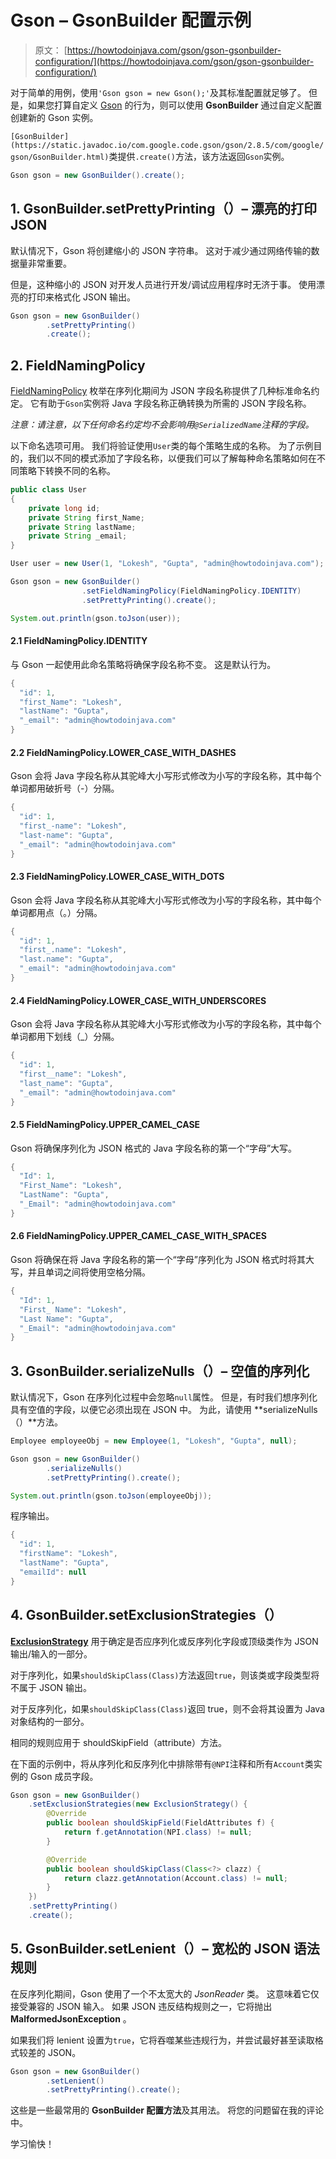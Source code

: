 # Gson – GsonBuilder 配置示例

> 原文： [https://howtodoinjava.com/gson/gson-gsonbuilder-configuration/](https://howtodoinjava.com/gson/gson-gsonbuilder-configuration/)

对于简单的用例，使用`'Gson gson = new Gson();'`及其标准配置就足够了。 但是，如果您打算自定义 [Gson](https://howtodoinjava.com/library/google-gson-tutorial/) 的行为，则可以使用 **GsonBuilder** 通过自定义配置创建新的 Gson 实例。

`[GsonBuilder](https://static.javadoc.io/com.google.code.gson/gson/2.8.5/com/google/gson/GsonBuilder.html)`类提供`.create()`方法，该方法返回`Gson`实例。

```java
Gson gson = new GsonBuilder().create(); 

```

## 1\. GsonBuilder.setPrettyPrinting（）– 漂亮的打印 JSON

默认情况下，Gson 将创建缩小的 JSON 字符串。 这对于减少通过网络传输的数据量非常重要。

但是，这种缩小的 JSON 对开发人员进行开发/调试应用程序时无济于事。 使用漂亮的打印来格式化 JSON 输出。

```java
Gson gson = new GsonBuilder()
		.setPrettyPrinting()
		.create(); 

```

## 2\. FieldNamingPolicy

[FieldNamingPolicy](https://static.javadoc.io/com.google.code.gson/gson/2.8.5/com/google/gson/FieldNamingPolicy.html) 枚举在序列化期间为 JSON 字段名称提供了几种标准命名约定。 它有助于`Gson`实例将 Java 字段名称正确转换为所需的 JSON 字段名称。

*注意：请注意，以下任何命名约定均不会影响用`@SerializedName`注释的字段。*

以下命名选项可用。 我们将验证使用`User`类的每个策略生成的名称。 为了示例目的，我们以不同的模式添加了字段名称，以便我们可以了解每种命名策略如何在不同策略下转换不同的名称。

```java
public class User 
{
	private long id;
	private String first_Name;
	private String lastName;
	private String _email;
}

```

```java
User user = new User(1, "Lokesh", "Gupta", "admin@howtodoinjava.com");

Gson gson = new GsonBuilder()
				.setFieldNamingPolicy(FieldNamingPolicy.IDENTITY)
				.setPrettyPrinting().create(); 

System.out.println(gson.toJson(user));

```

#### 2.1 FieldNamingPolicy.IDENTITY

与 Gson 一起使用此命名策略将确保字段名称不变。 这是默认行为。

```java
{
  "id": 1,
  "first_Name": "Lokesh",
  "lastName": "Gupta",
  "_email": "admin@howtodoinjava.com"
}

```

#### 2.2 FieldNamingPolicy.LOWER_CASE_WITH_DASHES

Gson 会将 Java 字段名称从其驼峰大小写形式修改为小写的字段名称，其中每个单词都用破折号（-）分隔。

```java
{
  "id": 1,
  "first_-name": "Lokesh",
  "last-name": "Gupta",
  "_email": "admin@howtodoinjava.com"
}

```

#### 2.3 FieldNamingPolicy.LOWER_CASE_WITH_DOTS

Gson 会将 Java 字段名称从其驼峰大小写形式修改为小写的字段名称，其中每个单词都用点（。）分隔。

```java
{
  "id": 1,
  "first_.name": "Lokesh",
  "last.name": "Gupta",
  "_email": "admin@howtodoinjava.com"
}

```

#### 2.4 FieldNamingPolicy.LOWER_CASE_WITH_UNDERSCORES

Gson 会将 Java 字段名称从其驼峰大小写形式修改为小写的字段名称，其中每个单词都用下划线（_）分隔。

```java
{
  "id": 1,
  "first__name": "Lokesh",
  "last_name": "Gupta",
  "_email": "admin@howtodoinjava.com"
}

```

#### 2.5 FieldNamingPolicy.UPPER_CAMEL_CASE

Gson 将确保序列化为 JSON 格式的 Java 字段名称的第一个“字母”大写。

```java
{
  "Id": 1,
  "First_Name": "Lokesh",
  "LastName": "Gupta",
  "_Email": "admin@howtodoinjava.com"
}

```

#### 2.6 FieldNamingPolicy.UPPER_CAMEL_CASE_WITH_SPACES

Gson 将确保在将 Java 字段名称的第一个“字母”序列化为 JSON 格式时将其大写，并且单词之间将使用空格分隔。

```java
{
  "Id": 1,
  "First_ Name": "Lokesh",
  "Last Name": "Gupta",
  "_Email": "admin@howtodoinjava.com"
}

```

## 3\. GsonBuilder.serializeNulls（）– 空值的序列化

默认情况下，Gson 在序列化过程中会忽略`null`属性。 但是，有时我们想序列化具有空值的字段，以便它必须出现在 JSON 中。 为此，请使用 **serializeNulls（）**方法。

```java
Employee employeeObj = new Employee(1, "Lokesh", "Gupta", null);

Gson gson = new GsonBuilder()
		.serializeNulls()
		.setPrettyPrinting().create(); 

System.out.println(gson.toJson(employeeObj));

```

程序输出。

```java
{
  "id": 1,
  "firstName": "Lokesh",
  "lastName": "Gupta",
  "emailId": null
}

```

## 4\. GsonBuilder.setExclusionStrategies（）

**[ExclusionStrategy](https://static.javadoc.io/com.google.code.gson/gson/2.8.2/com/google/gson/ExclusionStrategy.html)** 用于确定是否应序列化或反序列化字段或顶级类作为 JSON 输出/输入的一部分。

对于序列化，如果`shouldSkipClass(Class)`方法返回`true`，则该类或字段类型将不属于 JSON 输出。

对于反序列化，如果`shouldSkipClass(Class)`返回 true，则不会将其设置为 Java 对象结构的一部分。

相同的规则应用于 shouldSkipField（attribute）方法。

在下面的示例中，将从序列化和反序列化中排除带有`@NPI`注释和所有`Account`类实例的 Gson 成员字段。

```java
Gson gson = new GsonBuilder()
	.setExclusionStrategies(new ExclusionStrategy() {
		@Override
		public boolean shouldSkipField(FieldAttributes f) {
			return f.getAnnotation(NPI.class) != null;
		}

		@Override
		public boolean shouldSkipClass(Class<?> clazz) {
			return clazz.getAnnotation(Account.class) != null;
		}
	})
	.setPrettyPrinting()
	.create(); 

```

## 5\. GsonBuilder.setLenient（）– 宽松的 JSON 语法规则

在反序列化期间，Gson 使用了一个不太宽大的 *JsonReader* 类。 这意味着它仅接受兼容的 JSON 输入。 如果 JSON 违反结构规则之一，它将抛出 **MalformedJsonException** 。

如果我们将 lenient 设置为`true`，它将吞噬某些违规行为，并尝试最好甚至读取格式较差的 JSON。

```java
Gson gson = new GsonBuilder()
		.setLenient()
		.setPrettyPrinting().create(); 

```

这些是一些最常用的 **GsonBuilder 配置方法**及其用法。 将您的问题留在我的评论中。

学习愉快！